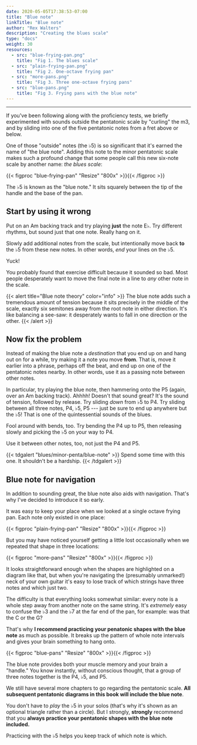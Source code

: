 ```yaml
---
date: 2020-05-05T17:38:53-07:00
title: "Blue note"
linkTitle: "Blue note"
author: "Rex Walters"
description: "Creating the blues scale"
type: "docs"
weight: 30
resources:
  - src: "blue-frying-pan.png"
    title: "Fig 1. The blues scale"
  - src: "plain-frying-pan.png"
    title: "Fig 2. One-octave frying pan"
  - src: "more-pans.png"
    title: "Fig 3. Three one-octave frying pans"
  - src: "blue-pans.png"
    title: "Fig 3. Frying pans with the blue note"
---
```

---

If you've been following along with the proficiency tests, we briefly
experimented with sounds outside the pentatonic scale by "curling" the m3, and
by sliding into one of the five pentatonic notes from a fret above or below.

One of those "outside" notes (the &flat;5) is so significant that it's earned
the name of "the blue note". Adding this note to the minor pentatonic scale
makes such a profound change that some people call this new six-note scale by
another name: _the blues scale_:

{{< figproc "blue-frying-pan" "Resize" "800x" >}}{{< /figproc >}}

The &flat;5 is known as the "blue note." It sits squarely between the tip of the
handle and the base of the pan.

## Start by using it wrong

Put on an Am backing track and try playing **just** the note E&flat;. Try
different rhythms, but sound just that one note. Really hang on it.

Slowly add additional notes from the scale, but intentionally move back **to**
the &flat;5 from these new notes. In other words, _end_ your lines on the
&flat;5.

Yuck!

You probably found that exercise difficult because it sounded so bad. Most
people desperately want to move the final note in a line to _any_ other note in
the scale.

{{< alert title="Blue note theory" color="info" >}}
The blue note adds such a tremendous amount of tension because it sits precisely in
the middle of the scale, exactly six semitones away from the root note in either
direction. It's like balancing a see-saw: it desperately wants to fall in one
direction or the other.
{{< /alert >}}

## Now fix the problem

Instead of making the blue note a *destination* that you end up on and hang out
on for a while, try making it a note you move **from**. That is, move it earlier
into a phrase, perhaps off the beat, and end up on one of the pentatonic notes
nearby. In other words, use it as a passing note between other notes.

In particular, try playing the blue note, then hammering onto the P5 (again,
over an Am backing track). Ahhhh! Doesn't that sound great? It's the sound of
tension, followed by release. Try sliding _down_ from &flat;5 to P4. Try sliding
between all three notes, P4, &flat;5, P5 --- just be sure to end up anywhere but
the &flat;5! That is one of the quintessential sounds of the blues.

Fool around with bends, too. Try bending the P4 up to P5, then releasing slowly
and picking the &flat;5 on your way to P4.

Use it between other notes, too, not just the P4 and P5.

{{< tdgalert "blues/minor-penta/blue-note" >}}
Spend some time with this one. It shouldn't be a hardship.
{{< /tdgalert >}}

## Blue note for navigation

In addition to sounding great, the blue note also aids with navigation. That's
why I've decided to introduce it so early.

It was easy to keep your place when we looked at a single octave frying pan.
Each note only existed in one place:

{{< figproc "plain-frying-pan" "Resize" "800x" >}}{{< /figproc >}}

But you may have noticed yourself getting a little lost occasionally when we
repeated that shape in three locations:

{{< figproc "more-pans" "Resize" "800x" >}}{{< /figproc >}}

It looks straightforward enough when the shapes are highlighted on a diagram
like that, but when you're navigating the (presumably unmarked!) neck of your
own guitar it's easy to lose track of which strings have three notes and which
just two.

The difficulty is that everything looks somewhat similar: every note is a whole
step away from another note on the same string. It's _extremely_ easy to confuse
the &flat;3 and the &flat;7 at the far end of the pan, for example: was that the
C or the G?

That's why **I recommend practicing your penatonic shapes with the blue note**
as much as possible. It breaks up the pattern of whole note intervals and gives
your brain something to hang onto.

{{< figproc "blue-pans" "Resize" "800x" >}}{{< /figproc >}}

The blue note provides both your muscle memory and your brain a "handle." You
know instantly, without conscious thought, that a group of three notes together
is the P4, &flat;5, and P5.

We still have several more chapters to go regarding the pentatonic scale. **All
subsequent pentatonic diagrams in this book will include the blue note**.

You don't have to _play_ the &flat;5 in your solos (that's why it's shown as an
optional triangle rather than a circle). But I strongly, **strongly** recommend
that you **always practice your pentatonic shapes with the blue note included.**

Practicing with the &flat;5 helps you keep track of which note is which.
